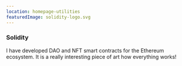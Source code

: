 ```yaml
---
location: homepage-utilities
featuredImage: solidity-logo.svg
---
```


### Solidity

I have developed DAO and NFT smart contracts for the Ethereum ecosystem. It is a really interesting piece of art how everything works!
